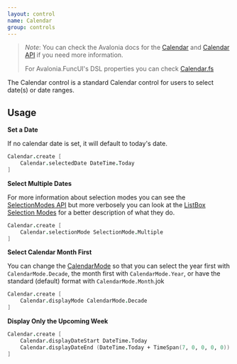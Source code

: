```yaml
---
layout: control
name: Calendar
group: controls
---
```

[Calendar]: https://docs.avaloniaui.net/docs/controls/calendar
[Calendar API]: http://reference.avaloniaui.net/api/Avalonia.Controls/Calendar/
[Calendar.fs]: https://github.com/AvaloniaCommunity/Avalonia.FuncUI/blob/master/src/Avalonia.FuncUI.DSL/Calendar/Calendar.fs
[CalendarFormat]: http://reference.avaloniaui.net/api/Avalonia.Controls/CalendarFormat/
[CalendarMode]: http://reference.avaloniaui.net/api/Avalonia.Controls/CalendarMode/
[SelectionModes API]: http://reference.avaloniaui.net/api/Avalonia.Controls/SelectionMode/
[ListBox Selection Modes]: https://docs.avaloniaui.net/docs/controls/listbox#selectionmode

> *Note*: You can check the Avalonia docs for the [Calendar] and [Calendar API] if you need more information.
>
> For Avalonia.FuncUI's DSL properties you can check [Calendar.fs]

The Calendar control is a standard Calendar control for users to select date(s) or date ranges.

## Usage

**Set a Date**

If no calendar date is set, it will default to today's date.

```fsharp
Calendar.create [
    Calendar.selectedDate DateTime.Today
]
```

**Select Multiple Dates**

For more information about selection modes you can see the [SelectionModes API]
but more verbosely you can look at the [ListBox Selection Modes] for a better
description of what they do.

```fsharp
Calendar.create [
    Calendar.selectionMode SelectionMode.Multiple
]
```

**Select Calendar Month First**

You can change the [CalendarMode] so that you can select the year first with 
`CalendarMode.Decade`, the month first with `CalendarMode.Year`, or have the
standard (default) format with `CalendarMode.Month`.jok

```fsharp
Calendar.create [
    Calendar.displayMode CalendarMode.Decade
]
```

**Display Only the Upcoming Week**
```fsharp
Calendar.create [
    Calendar.displayDateStart DateTime.Today
    Calendar.displayDateEnd (DateTime.Today + TimeSpan(7, 0, 0, 0, 0)) // TimeSpan constructor for 7 days
]
```
